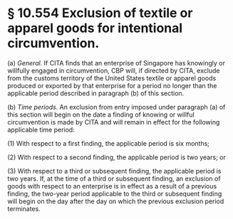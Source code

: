 # § 10.554   Exclusion of textile or apparel goods for intentional circumvention.

(a) *General.* If CITA finds that an enterprise of Singapore has knowingly or willfully engaged in circumvention, CBP will, if directed by CITA, exclude from the customs territory of the United States textile or apparel goods produced or exported by that enterprise for a period no longer than the applicable period described in paragraph (b) of this section.


(b) *Time periods.* An exclusion from entry imposed under paragraph (a) of this section will begin on the date a finding of knowing or willful circumvention is made by CITA and will remain in effect for the following applicable time period:


(1) With respect to a first finding, the applicable period is six months;


(2) With respect to a second finding, the applicable period is two years; or


(3) With respect to a third or subsequent finding, the applicable period is two years. If, at the time of a third or subsequent finding, an exclusion of goods with respect to an enterprise is in effect as a result of a previous finding, the two-year period applicable to the third or subsequent finding will begin on the day after the day on which the previous exclusion period terminates.




